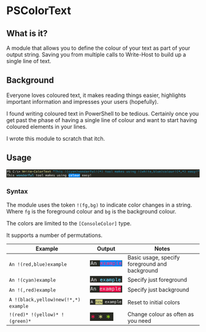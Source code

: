 # PSColorText

## What is it?

A module that allows you to define the colour of your text as part
of your output string. Saving you from multiple calls to Write-Host
to build up a single line of text.

## Background

Everyone loves coloured text, it makes reading things easier, highlights
important information and impresses your users (hopefully).

I found writing coloured text in PowerShell to be tedious. Certainly once
you get past the phase of having a single line of colour and want to start
having coloured elements in your lines.

I wrote this module to scratch that itch.

## Usage

![Basic Usage](./res/basic_usage.png)

### Syntax

The module uses the token `!(fg,bg)` to indicate color changes in a string. 
Where `fg` is the foreground colour and `bg` is the background colour. 

The colors are limited to the `[ConsoleColor]` type.

It supports a number of permutations.

| Example     | Output  | Notes  |
| ----------- | ------- | ------ |
| `An !(red,blue)example` |  ![](./res/example_1.png) | Basic usage, specify foreground and background |
| `An !(cyan)example` |  ![](./res/example_2.png) | Specify just foreground |
| `An !(,red)example` |  ![](./res/example_3.png) | Specify just background |
| `A !(black,yellow)new(!*,*) example` |  ![](./res/example_4.png) | Reset to initial colors |
| `!(red)* !(yellow)* !(green)*` |  ![](./res/example_5.png) | Change colour as often as you need |

